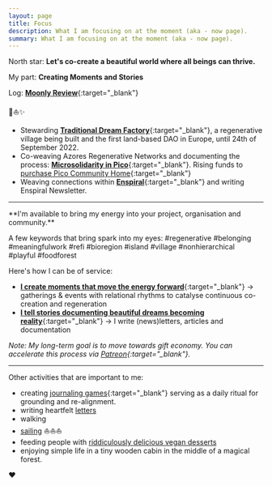 ```yaml
---
layout: page
title: Focus
description: What I am focusing on at the moment (aka - now page).
summary: What I am focusing on at the moment (aka - now page).
---
```


North star: **Let's co-create a beautiful world where all beings can thrive.**

My part: **Creating Moments and Stories**

Log: [**Moonly Review**](/moonly-reviews){:target="_blank"}

<p>🌳⛵️✨</p>

- Stewarding [**Traditional Dream Factory**](https://traditionaldreamfactory.com){:target="_blank"}, a regenerative village being built and the first land-based DAO in Europe, until 24th of September 2022.
- Co-weaving Azores Regenerative Networks and documenting the process: [**Microsolidarity in Pico**](https://pico.microsolidarity.cc){:target="_blank"}. Rising funds to [purchase Pico Community Home](https://pico.microsolidarity.cc/crews-and-projects/community-home){:target="_blank"}
- Weaving connections within [**Enspiral**](https://enspiral.com){:target="_blank"} and writing Enspiral Newsletter.

<p></p>
<hr>
<p></p>
**I'm available to bring my energy into your project, organisation and community.**

A few keywords that bring spark into my eyes: #regenerative #belonging #meaningfulwork #refi #bioregion #island #village #nonhierarchical #playful #foodforest

Here's how I can be of service:

- [**I create moments that move the energy forward**](/experiences){:target="_blank"} -> gatherings & events with relational rhythms to catalyse continuous co-creation and regeneration
- [**I tell stories documenting beautiful dreams becoming reality**](/documentation){:target="_blank"} -> I write (news)letters, articles and documentation

*Note: My long-term goal is to move towards gift economy. You can accelerate this process via [Patreon](https://www.patreon.com/michalkorzonek){:target="_blank"}.*
<p></p>
<hr>
<p></p>
Other activities that are important to me:

- creating [journaling games](https://journalsmarter.com){:target="_blank"} serving as a daily ritual for grounding and re-alignment. 
- writing heartfelt [letters](/letters)
- walking
- [sailing](/sailing) ⛵️⛵️⛵️
- feeding people with [riddiculously delicious vegan desserts](/tag/nomz)
- enjoying simple life in a tiny wooden cabin in the middle of a magical forest.

♥